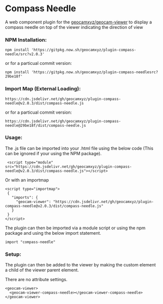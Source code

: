 # Compass Needle
A web component plugin for the [geocamxyz/geocam-viewer](https://github.com/geocamxyz/geocam-viewer) to display a compass needle on top of the viewer indicating the direction of view
### NPM Installation:
```
npm install 'https://gitpkg.now.sh/geocamxyz/plugin-compass-needle/src?v2.0.3'
```
or for a particual commit version:
```
npm install 'https://gitpkg.now.sh/geocamxyz/plugin-compass-needlesrc?29be18f'
```
### Import Map (External Loading):
```
https://cdn.jsdelivr.net/gh/geocamxyz/plugin-compass-needle@v2.0.3/dist/compass-needle.js
```
or for a particual commit version:
```
https://cdn.jsdelivr.net/gh/geocamxyz/plugin-compass-needle@29be18f/dist/compass-needle.js
```
### Usage:
The .js file can be imported into your .html file using the below code (This can be ignored if your using the NPM package).
```
 <script type="module" src="https://cdn.jsdelivr.net/gh/geocamxyz/plugin-compass-needle@v2.0.3/dist/compass-needle.js"></script>
 ```

 Or with an importmap
 ```
<script type="importmap">
  {
    "imports": {
      "geocam-viewer": "https://cdn.jsdelivr.net/gh/geocamxyz/plugin-compass-needle@v2.0.3/dist/compass-needle.js"
    }
  }
</script>
```
The plugin can then be imported via a module script or using the npm package and using the below import statement.
```
import "compass-needle"
```
### Setup:
The plugin can then be added to the viewer by making the custom element a child of the viewer parent element.  

There are no attribute settings.
```
<geocam-viewer>
  <geocam-viewer-compass-needle></geocam-viewer-compass-needle>
</geocam-viewer>
```